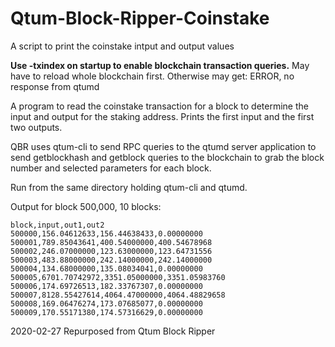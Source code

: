 # Qtum-Block-Ripper-Coinstake
A script to print the coinstake intput and output values

**Use -txindex on startup to enable blockchain transaction queries.**
May have to reload whole blockchain first.
Otherwise may get: ERROR, no response from qtumd

A program to read the coinstake transaction for a block to determine the input
and output for the staking address. Prints the first input and the first two outputs.

QBR uses qtum-cli to send RPC queries to the qtumd server application
to send getblockhash and getblock queries to the blockchain to grab the
block number and selected parameters for each block.

Run from the same directory holding qtum-cli and qtumd.

Output for block 500,000, 10 blocks:

```Qtum Block Ripper - CoinStake 2020-02-28
block,input,out1,out2
500000,156.04612633,156.44638433,0.00000000
500001,789.85043641,400.54000000,400.54678968
500002,246.07000000,123.63000000,123.64731556
500003,483.88000000,242.14000000,242.14000000
500004,134.68000000,135.08034041,0.00000000
500005,6701.70742972,3351.05000000,3351.05983760
500006,174.69726513,182.33767307,0.00000000
500007,8128.55427614,4064.47000000,4064.48829658
500008,169.06476274,173.07685077,0.00000000
500009,170.55171380,174.57316629,0.00000000
```

2020-02-27 Repurposed from Qtum Block Ripper

